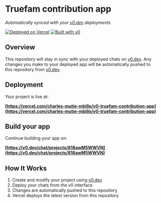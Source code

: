 # Truefam contribution app

*Automatically synced with your [v0.dev](https://v0.dev) deployments*

[![Deployed on Vercel](https://img.shields.io/badge/Deployed%20on-Vercel-black?style=for-the-badge&logo=vercel)](https://vercel.com/charles-mutie-mbillo/v0-truefam-contribution-app)
[![Built with v0](https://img.shields.io/badge/Built%20with-v0.dev-black?style=for-the-badge)](https://v0.dev/chat/projects/818awM5WWVN)

## Overview

This repository will stay in sync with your deployed chats on [v0.dev](https://v0.dev).
Any changes you make to your deployed app will be automatically pushed to this repository from [v0.dev](https://v0.dev).

## Deployment

Your project is live at:

**[https://vercel.com/charles-mutie-mbillo/v0-truefam-contribution-app](https://vercel.com/charles-mutie-mbillo/v0-truefam-contribution-app)**

## Build your app

Continue building your app on:

**[https://v0.dev/chat/projects/818awM5WWVN](https://v0.dev/chat/projects/818awM5WWVN)**

## How It Works

1. Create and modify your project using [v0.dev](https://v0.dev)
2. Deploy your chats from the v0 interface
3. Changes are automatically pushed to this repository
4. Vercel deploys the latest version from this repository